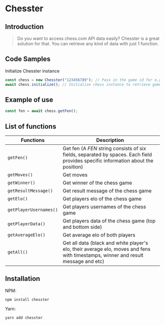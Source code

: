 # Chesster

## Introduction

> Do you want to access chess.com API data easily? Chesster is a great solution for that. You can retrieve any kind of data with just 1 function.



## Code Samples
Initialize Chesster instance

```js
const chess = new Chesster("123456789"); // Pass in the game id for e.g: https://www.chess.com/game/live/123456789
await chess.initialize(); // Initialize chess instance to retrieve game data
```

## Example of use

```js
const fen = await chess.getFen();
```

## List of functions


| Functions  | Description |
| ------------- | ------------- |
| `getFen()`  | Get fen (A *FEN* string consists of six fields, separated by spaces. Each field provides specific information about the position)  |
| `getMoves()`  | Get moves  |
| `getWinner()`  | Get winner of the chess game  |
| `getResultMessage()`  | Get result message of the chess game |
| `getElo()`  | Get players elo of the chess game  |
| `getPlayerUsernames()`  | Get players usernames of the chess game  |
| `getPlayerData()`  | Get players data of the chess game (top and bottom side)  |
| `getAverageElo()` | Get average elo of both players  |
| `getAll()`  | Get all data (black and white player's elo, their average elo, moves and fens with timestamps, winner and result message and etc)  |

## Installation

NPM:

```
npm install chesster
```

Yarn:

```
yarn add chesster
```

